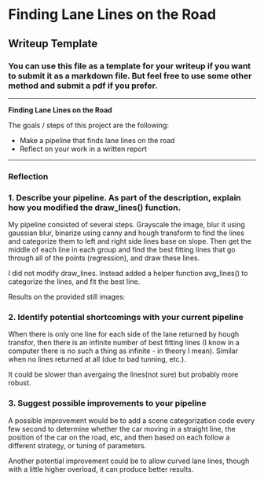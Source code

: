 # **Finding Lane Lines on the Road** 

## Writeup Template

### You can use this file as a template for your writeup if you want to submit it as a markdown file. But feel free to use some other method and submit a pdf if you prefer.

---

**Finding Lane Lines on the Road**

The goals / steps of this project are the following:
* Make a pipeline that finds lane lines on the road
* Reflect on your work in a written report


[//]: # (Image References)

[image1]: ./test_images_output/solidWhiteCurve.jpg 

---

### Reflection

### 1. Describe your pipeline. As part of the description, explain how you modified the draw_lines() function.

My pipeline consisted of several steps. Grayscale the image, blur it using gaussian blur, binarize using canny and hough transform to find the lines and categorize them to left and right side lines base on slope. Then get the middle of each line in each group and find the best fitting lines that go through all of the points (regression), and draw these lines. 

I did not modify draw_lines. Instead added a helper function avg_lines() to categorize the lines, and fit the best line.

Results on the provided still images:



### 2. Identify potential shortcomings with your current pipeline


When there is only one line for each side of the lane returned by hough transfor, then there is an infinite number of best fitting lines (I know in a computer there is no such a thing as infinite - in theory I mean). Similar when no lines returned at all (due to bad tunning, etc.). 

It could be slower than avergaing the lines(not sure) but probably more robust.


### 3. Suggest possible improvements to your pipeline

A possible improvement would be to add a scene categorization code every few second to determine whether the car moving in a straight line, the position of the car on the road, etc, and then based on each follow a different strategy, or tuning of parameters.

Another potential improvement could be to allow curved lane lines, though with a little higher overload, it can produce better results.
